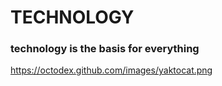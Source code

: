 # TECHNOLOGY
  ### technology is the basis for everything
https://octodex.github.com/images/yaktocat.png
